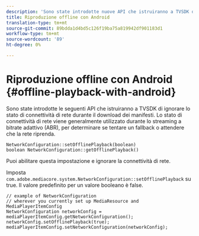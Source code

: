 ```yaml
---
description: 'Sono state introdotte nuove API che istruiranno a TVSDK di ignorare lo stato di connettività di rete durante il download dei manifesti. '
title: Riproduzione offline con Android
translation-type: tm+mt
source-git-commit: 89bdda1d4bd5c126f19ba75a819942df901183d1
workflow-type: tm+mt
source-wordcount: '89'
ht-degree: 0%

---
```



# Riproduzione offline con Android {#offline-playback-with-android}

Sono state introdotte le seguenti API che istruiranno a TVSDK di ignorare lo stato di connettività di rete durante il download dei manifesti. Lo stato di connettività di rete viene generalmente utilizzato durante lo streaming a bitrate adattivo (ABR), per determinare se tentare un fallback o attendere che la rete riprenda.

```
NetworkConfiguration::setOfflinePlayback(boolean)
boolean NetworkConfiguration::getOfflinePlayback()
```

Puoi abilitare questa impostazione e ignorare la connettività di rete.

Imposta `com.adobe.mediacore.system.NetworkConfiguration::setOfflinePlayback` su true. Il valore predefinito per un valore booleano è false.

```
// example of NetworkConfiguration
// wherever you currently set up MediaResource and MediaPlayerItemConfig
NetworkConfiguration networkConfig = mediaPlayerItemConfig.getNetworkConfiguration();
networkConfig.setOfflinePlayback(true);
mediaPlayerItemConfig.setNetworkConfiguration(networkConfig);
```
